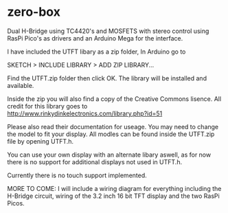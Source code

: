 # zero-box
Dual H-Bridge using TC4420's and MOSFETS with stereo control using RasPi Pico's as drivers and an Arduino Mega for the interface. 

I have included the UTFT libary as a zip folder, In Arduino go to 

SKETCH > INCLUDE LIBRARY > ADD ZIP LIBRARY... 

Find the UTFT.zip folder then click OK. The library will be installed and available.

Inside the zip you will also find a copy of the Creative Commons lisence. All credit for this library goes to   http://www.rinkydinkelectronics.com/library.php?id=51

Please also read their documentation for useage. You may need to change the model to fit your display. All modles can be found inside the UTFT.zip file by opening UTFT.h.

You can use your own display with an alternate libary aswell, as for now there is no support for additional displays not used in UTFT.h.

Currently there is no touch support implemented.

MORE TO COME:
I will include a  wiring diagram for everything including the H-Bridge circuit, wiring of the 3.2 inch 16 bit TFT display and the two RasPi Picos. 
